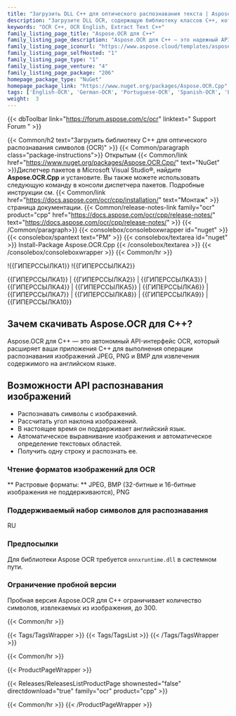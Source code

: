 ```yaml
---
title: "Загрузить DLL C++ для оптического распознавания текста | Aspose.OCR API"
description: "Загрузите DLL OCR, содержащую библиотеку классов C++, которая поможет вам распознавать английские текстовые символы из изображений JPEG, PNG и BMP с помощью локального API извлечения текста."
keywords: "OCR C++, OCR English, Extract Text C++"
family_listing_page_title: "Aspose.OCR для C++"
family_listing_page_description: "Aspose.OCR для C++ — это надежный API для оптического распознавания символов. Разработчики могут легко добавлять функции OCR в свои приложения. API является расширяемым, простым в использовании, компактным и предоставляет простой набор классов для управления распознаванием символов. Он поддерживает часто используемые форматы изображений и предоставляет такие функции, как чтение символов и шрифтов из изображений, начертание полужирным шрифтом и курсивом, фильтры для удаления шума, сканирование всего изображения или любой его части и многое другое."
family_listing_page_iconurl: "https://www.aspose.cloud/templates/aspose/App_Themes/V3/images/ocr/272x272/aspose_ocr-for-cpp.png"
family_listing_page_selfHosted: "1"
family_listing_page_type: "1"
family_listing_page_venture: "4"
family_listing_page_package: "206"
homepage_package_type: "NuGet"
homepage_package_link: "https://www.nuget.org/packages/Aspose.OCR.Cpp"
tags: ['English-OCR', 'German-OCR', 'Portuguese-OCR', 'Spanish-OCR', 'French-OCR', 'Italian-OCR', 'Skew', 'Image-OCR', 'Optical-Recognition', 'Image-Recognition', 'Character-Recognition', 'JPEG', 'PNG', 'BMP', 'OCR-Deep-Learning', 'Computer-Vision','Language-OCR', 'Zonal-OCR', 'Optical-Character-Recognition', 'OCR-Area-Detection', 'OCR-to-JSON', 'Conholdate', 'Native', 'CPP']
weight:  3
---
```


{{< dbToolbar link="https://forum.aspose.com/c/ocr" linktext=" Support Forum " >}}

{{< Common/h2 text="Загрузить библиотеку C++ для оптического распознавания символов (OCR)"  >}}
{{< Common/paragraph class="package-instructions">}}
Открытым
{{< Common/link href="https://www.nuget.org/packages/Aspose.OCR.Cpp/" text="NuGet"  >}}Диспетчер пакетов в Microsoft Visual Studio®, найдите <b>Aspose.OCR.Cpp</b> и установите. Вы также можете использовать следующую команду в консоли диспетчера пакетов. Подробные инструкции см.
{{< Common/link href="https://docs.aspose.com/ocr/cpp/installation/" text="Монтаж"  >}}страница документации.
{{< Common/release-notes-link family="ocr" product="cpp" href="https://docs.aspose.com/ocr/cpp/release-notes/" text="https://docs.aspose.com/ocr/cpp/release-notes/"  >}}
{{< /Common/paragraph>}}
{{< consolebox/consoleboxwrapper id="nuget" >}}
       {{< consolebox/spantext text="PM" >}}
       {{< consolebox/textarea id="nuget" >}} Install-Package Aspose.OCR.Cpp {{< /consolebox/textarea >}}
{{< /consolebox/consoleboxwrapper >}}
{{< Common/hr >}}

!{{ГИПЕРССЫЛКА1}} !{{ГИПЕРССЫЛКА2}}

{{ГИПЕРССЫЛКА1}} | {{ГИПЕРССЫЛКА2}} | {{ГИПЕРССЫЛКА3}} | {{ГИПЕРССЫЛКА4}} | {{ГИПЕРССЫЛКА5}} | {{ГИПЕРССЫЛКА6}} | {{ГИПЕРССЫЛКА7}} | {{ГИПЕРССЫЛКА8}} | {{ГИПЕРССЫЛКА9}} | {{ГИПЕРССЫЛКА10}}

## Зачем скачивать Aspose.OCR для C++?

Aspose.OCR для C++ — это автономный API-интерфейс OCR, который расширяет ваши приложения C++ для выполнения операции распознавания изображений JPEG, PNG и BMP для извлечения содержимого на английском языке.

## Возможности API распознавания изображений

- Распознавать символы с изображений.
- Рассчитать угол наклона изображений.
- В настоящее время он поддерживает английский язык.
- Автоматическое выравнивание изображения и автоматическое определение текстовых областей.
- Получить одну строку и распознать ее.

### Чтение форматов изображений для OCR

** Растровые форматы: ** JPEG, BMP (32-битные и 16-битные изображения не поддерживаются), PNG

### Поддерживаемый набор символов для распознавания

RU

### Предпосылки

Для библиотеки Aspose OCR требуется `onnxruntime.dll` в системном пути.

### Ограничение пробной версии

Пробная версия Aspose.OCR для C++ ограничивает количество символов, извлекаемых из изображения, до 300.

{{< Common/hr >}}

{{< Tags/TagsWrapper >}}
 {{< Tags/TagsList >}}
{{< /Tags/TagsWrapper >}}

{{< Common/hr >}}

{{< ProductPageWrapper >}}
<!-- ReleasesListProductPage-->
   {{< Releases/ReleasesListProductPage shownested="false"  directdownload="true" family="ocr" product="cpp" >}}
<!-- /ReleasesListProductPage-->
{{< Common/hr >}}
{{< /ProductPageWrapper >}}

